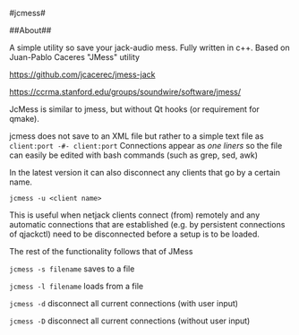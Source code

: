 #jcmess#

##About##

A simple utility so save your jack-audio mess. Fully written in c++.
Based on Juan-Pablo Caceres "JMess" utility

https://github.com/jcacerec/jmess-jack

https://ccrma.stanford.edu/groups/soundwire/software/jmess/

JcMess is similar to jmess, but without Qt hooks (or requirement for qmake).

jcmess does not save to an XML file but rather to a simple text file as
        `client:port -#- client:port`
Connections appear as *one liners* so the file can easily be edited 
with bash commands (such as grep, sed, awk)

In the latest version it can also disconnect any clients that go by a certain name.

`jcmess -u <client name>`

This is useful when netjack clients connect (from) remotely and any automatic connections that are established (e.g. by persistent connections of qjackctl) need to be disconnected before a setup is to be loaded.

The rest of the functionality follows that of JMess

`jcmess -s filename` saves to a file

`jcmess -l filename` loads from a file

`jcmess -d` disconnect all current connections (with user input)

`jcmess -D` disconnect all current connections (without user input)

